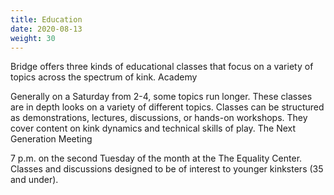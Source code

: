 ```yaml
---
title: Education
date: 2020-08-13
weight: 30
---
```


Bridge offers three kinds of educational classes that focus on a variety of topics across the spectrum of kink.
Academy

Generally on a Saturday from 2-4, some topics run longer. These classes are in depth looks on a variety of different topics. Classes can be structured as demonstrations, lectures, discussions, or hands-on workshops. They cover content on kink dynamics and technical skills of play.
The Next Generation Meeting

7 p.m. on the second Tuesday of the month at the The Equality Center. Classes and discussions designed to be of interest to younger kinksters (35 and under).
